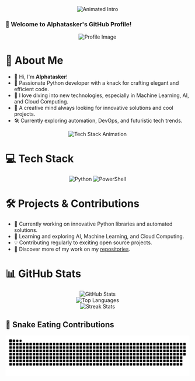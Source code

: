 <!-- Main Animated Intro -->
<div align="center">
  <img src="https://readme-typing-svg.herokuapp.com/?lines=Welcome+to+Alphatasker's+Profile;Code+is+Life;Dream+Big;Innovate+Everyday;Embrace+Challenges;Stay+Awesome&center=true&width=800&height=60&color=00C3FF&vCenter=true&size=30" alt="Animated Intro" />
</div>

### **🌟 Welcome to Alphatasker's GitHub Profile!**

<div align="center">
  <img src="https://github.com/user-attachments/assets/8fa18f2c-c23f-4f14-93ff-39f6b2cfce8b" alt="Profile Image" width="200"/>
</div>

# 💫 About Me
- 👋 Hi, I'm **Alphatasker**!
- 🐍 Passionate Python developer with a knack for crafting elegant and efficient code.
- 🚀 I love diving into new technologies, especially in Machine Learning, AI, and Cloud Computing.
- 🎨 A creative mind always looking for innovative solutions and cool projects.
- 🛠️ Currently exploring automation, DevOps, and futuristic tech trends.

<!-- Tech Stack Animated Typing Effect -->
<div align="center">
  <img src="https://readme-typing-svg.herokuapp.com/?lines=Python;PowerShell;Git;Django;Flask;JavaScript;HTML5;CSS3&center=true&width=700&height=50&color=F76C6C&vCenter=true&size=22" alt="Tech Stack Animation" />
</div>

# 💻 Tech Stack
<div align="center">
  <img src="https://img.shields.io/badge/Python-3776AB?style=for-the-badge&logo=python&logoColor=white" alt="Python"/>
  <img src="https://img.shields.io/badge/PowerShell-5391FE?style=for-the-badge&logo=powershell&logoColor=white" alt="PowerShell"/>
</div>

# 🛠️ Projects & Contributions
- 🔭 Currently working on innovative Python libraries and automated solutions.
- 🌱 Learning and exploring AI, Machine Learning, and Cloud Computing.
- 💡 Contributing regularly to exciting open source projects.
- 🔗 Discover more of my work on my [repositories](https://github.com/alphatasker?tab=repositories).

# 📊 GitHub Stats
<div align="center">
  <img src="https://github-readme-stats.vercel.app/api?username=alphatasker&theme=dark&hide_border=false&include_all_commits=false&count_private=false" alt="GitHub Stats"/>
  <br/>
  <img src="https://github-readme-stats.vercel.app/api/top-langs/?username=alphatasker&theme=dark&hide_border=false&include_all_commits=false&count_private=false&layout=compact" alt="Top Languages"/>
  <br/>
  <img src="https://nirzak-streak-stats.vercel.app/?user=alphatasker&theme=dark&hide_border=false" alt="Streak Stats"/>
</div>



## 🐍 Snake Eating Contributions
<div align="center">
  <img src="https://github.com/alphatasker/alphatasker/blob/output/github-snake-dark.svg" alt="Snake Animation"/>
</div>
